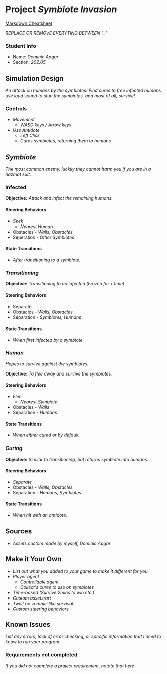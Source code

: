 # Project _Symbiote Invasion_

[Markdown Cheatsheet](https://github.com/adam-p/markdown-here/wiki/Markdown-Here-Cheatsheet)

_REPLACE OR REMOVE EVERYTING BETWEEN "\_"_

### Student Info

-   Name: _Dominic Apgar_
-   Section: _202.05_

## Simulation Design

_An attack on humans by the symbiotes! Find cures to free infected humans, use loud sound to stun the symbiotes, and most of all, survive!_

### Controls

-   _Movement_
    -   _WASD keys / Arrow keys_
-   _Use Antidote_
    -   _Left Click_
    -   _Cures symbiotes, returning them to humans_

## _Symbiote_

_The most common enemy, luckily they cannot harm you if you are in a hazmat suit._

### Infected

**Objective:** _Attack and infect the remaining humans._

#### Steering Behaviors

- _Seek_
    - _Nearest Human_
- Obstacles - _Walls, Obstacles_
- Seperation - _Other Symbiotes_
   
#### State Transitions

- _After transitioning to a symbiote._

### _Transitioning_

**Objective:** _Transitioning to an infected (Frozen for x time)_

#### Steering Behaviors

- Separate
- Obstacles - _Walls, Obstacles_
- Separation - _Symbiotes, Humans_
   
#### State Transitions

- _When first infected by a symbiote._
   
### _Human_

_Hopes to survive against the symbiotes._

**Objective:** _To flee away and survive the symbiotes._

#### Steering Behaviors

- _Flee_
    - _Nearest Symbiote_
- Obstacles - _Walls_
- Separation - _Humans_
   
#### State Transitions

- _When either cured or by default._
   
### _Curing_

**Objective:** _Similar to transitioning, but returns symbiote into humans._

#### Steering Behaviors

- _Separate_
- Obstacles - _Walls, Obstacles_
- Separation - _Humans, Symbiotes_
   
#### State Transitions

- _When hit with an antidote._

## Sources

-   _Assets custom made by myself, Dominic Apgar_

## Make it Your Own

- _List out what you added to your game to make it different for you_
- _Player agent_
    - _Controllable agent_
    - _Collect's cures to use on symbiotes_
- _Time-based (Survive 2mins to win etc.)_
- _Custom assets/art_
- _Twist on zombie-like survival_
- _Custom steering behaviors_

## Known Issues

_List any errors, lack of error checking, or specific information that I need to know to run your program_

### Requirements not completed

_If you did not complete a project requirement, notate that here_

